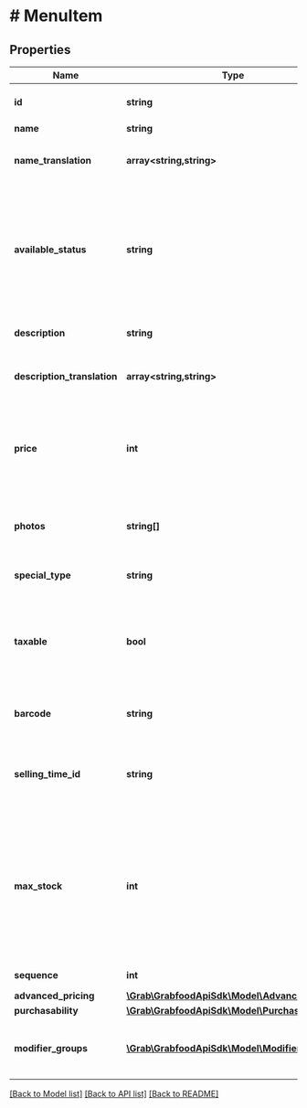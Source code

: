 # # MenuItem

## Properties

Name | Type | Description | Notes
------------ | ------------- | ------------- | -------------
**id** | **string** | The item&#39;s ID in the partner system. This ID should be unique. |
**name** | **string** | The name of the item. |
**name_translation** | **array<string,string>** | Translation of the item name. Only support up to 1 translated language. Refer [Menu Translation](#section/Menu-Translation). | [optional]
**available_status** | **string** | The status for the item. Refer to FAQs for more details about [availableStatus](#section/Menu/What-is-availableStatus).  &gt; Note: In order to set an item as &#x60;\&quot;UNAVAILABLE\&quot;&#x60;, it is required to update both the &#x60;availableStatus&#x60; and &#x60;maxStock&#x60; fields, whereby the &#x60;maxStock&#x60; should be set to 0. |
**description** | **string** | The description of the item. There is a custom length limit of 2000 for &#x60;VN&#x60;. | [optional]
**description_translation** | **array<string,string>** | Translation of the item description. Only support up to 1 translated language. Refer [Menu Translation](#section/Menu-Translation). | [optional]
**price** | **int** | The item&#39;s price in minor format. For example: 1900 means $19 with &#x60;currency.exponent&#x60; as 2. Refer to [FAQ](#section/Menu/Is-the-menu-price-with-or-without-tax) to determine whether the pricing should be tax-inclusive or tax-exclusive. |
**photos** | **string[]** | An array string for the item’s image URL link. Only 1 image is supported. Refer to FAQs for more details about [images formats](#section/Menu/What-are-the-recommended-formats-for-an-item-image). | [optional]
**special_type** | **string** | The item&#39;s special Tag. Refer to FAQs for more details about [specialType](#section/Menu/What&#39;s-specialType). | [optional]
**taxable** | **bool** | **For Indonesia only.** This field allows the configuration for an item to be marked as tax applicable, and marked item would then be included in a commercial invoice to consumers as per the government&#39;s regulations. | [optional]
**barcode** | **string** | The barcode Number (GTIN). Max 64 allowed. GTIN must be 8, 12, 13, 14 numeric digits. | [optional]
**selling_time_id** | **string** | The selling time&#39;s ID for the item. This value overrides the category&#39;s selling time if it is different. Empty value implies the category&#39;s selling time will be applied. | [optional]
**max_stock** | **int** | Available stocks under inventory for this item. Auto reduce when there is order placed for this item. Empty value implies no limit.  &gt; Note: It is necessary to set &#x60;maxStock&#x60; to 0 if the &#x60;availableStatus&#x60; of the item is &#x60;\&quot;UNAVAILABLE\&quot;&#x60;. Item will be set to &#x60;\&quot;AVAILABLE\&quot;&#x60; if &#x60;maxStock&#x60; &gt; 0. | [optional]
**sequence** | **int** | The sort or display order of the item within the menu. | [optional]
**advanced_pricing** | [**\Grab\GrabfoodApiSdk\Model\AdvancedPricing**](AdvancedPricing.md) |  | [optional]
**purchasability** | [**\Grab\GrabfoodApiSdk\Model\Purchasability**](Purchasability.md) |  | [optional]
**modifier_groups** | [**\Grab\GrabfoodApiSdk\Model\ModifierGroup[]**](ModifierGroup.md) | An array of the modifierGroup JSON objects. Max 30 allowed per item. Refer to [Modifier groups](#modifier-groups) for more information. | [optional]

[[Back to Model list]](../../README.md#models) [[Back to API list]](../../README.md#endpoints) [[Back to README]](../../README.md)
